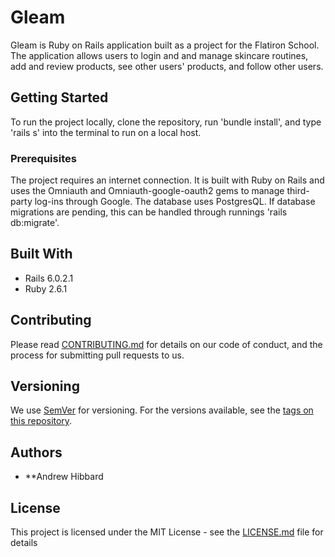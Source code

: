 # Gleam

Gleam is  Ruby on Rails application built as a project for the Flatiron School. The application allows users to login and and manage skincare routines, add and review products, see other users' products, and follow other users.

## Getting Started

To run the project locally, clone the repository, run 'bundle install', and type 'rails s' into the terminal to run on a local host.

### Prerequisites

The project requires an internet connection. It is built with Ruby on Rails and uses the Omniauth and Omniauth-google-oauth2 gems to manage third-party log-ins through Google. The database uses PostgresQL. If database migrations are pending, this can be handled through runnings 'rails db:migrate'.

## Built With

* Rails 6.0.2.1
* Ruby 2.6.1

## Contributing

Please read [CONTRIBUTING.md](https://gist.github.com/PurpleBooth/b24679402957c63ec426) for details on our code of conduct, and the process for submitting pull requests to us.

## Versioning

We use [SemVer](http://semver.org/) for versioning. For the versions available, see the [tags on this repository](https://github.com/your/project/tags). 

## Authors

* **Andrew Hibbard


## License

This project is licensed under the MIT License - see the [LICENSE.md](LICENSE.md) file for details
